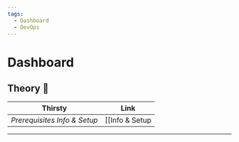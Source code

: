 ```yaml
---
tags:
  - Dashboard
  - DevOps
---
```


# Dashboard

## Theory 🍷

| Thirsty                      |                       Link                        |
| ---------------------------- | :-----------------------------------------------: |
| _Prerequisites Info & Setup_ | [[Info & Setup| :LiFileSymlink:]] |

---
